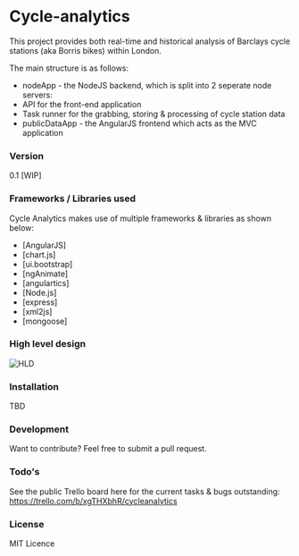 # Cycle-analytics
This project provides both real-time and historical analysis of Barclays cycle stations (aka Borris bikes) within London.

The main structure is as follows:
* nodeApp - the NodeJS backend, which is split into 2 seperate node servers:
 * API for the front-end application
 * Task runner for the grabbing, storing & processing of cycle station data
* publicDataApp - the AngularJS frontend which acts as the MVC application

### Version
0.1 [WIP]

### Frameworks / Libraries used

Cycle Analytics makes use of multiple frameworks & libraries as shown below:

* [AngularJS] 
 * [chart.js] 
 * [ui.bootstrap]
 * [ngAnimate]
 * [angulartics]
* [Node.js] 
 * [express] 
 * [xml2js] 
 * [mongoose] 

### High level design

![HLD](http://cycleanalytics.io/assets/img/cycleanalytics.png)

### Installation

TBD

### Development

Want to contribute? Feel free to submit a pull request.

### Todo's

See the public Trello board here for the current tasks & bugs outstanding: https://trello.com/b/xgTHXbhR/cycleanalytics

### License

MIT Licence
